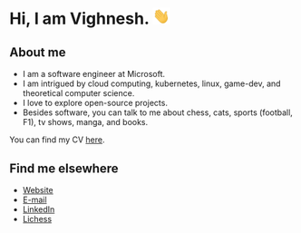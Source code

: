 # Hi, I am Vighnesh. <img src="./assets/wave.gif" width="30px" />

## About me

- I am a software engineer at Microsoft.
- I am intrigued by cloud computing, kubernetes, linux, game-dev, and theoretical computer science.
- I love to explore open-source projects. 
- Besides software, you can talk to me about chess, cats, sports (football, F1), tv shows, manga, and books.

You can find my CV [here](https://v-shenoy.com/resume).

## Find me elsewhere
- [Website](https://v-shenoy.com/)
- [E-mail](mailto:vighneshq@gmail.com)
- [LinkedIn](https://www.linkedin.com/in/v-shenoy)
- [Lichess](https://lichess.org/@/v-shenoy)
